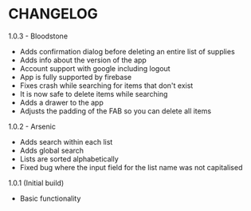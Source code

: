 CHANGELOG
=========
1.0.3 - Bloodstone

 - Adds confirmation dialog before deleting an entire list of supplies
 - Adds info about the version of the app
 - Account support with google including logout
 - App is fully supported by firebase
 - Fixes crash while searching for items that don't exist 
 - It is now safe to delete items while searching
 - Adds a drawer to the app
 - Adjusts the padding of the FAB so you can delete all items

1.0.2 - Arsenic

 - Adds search within each list
 - Adds global search
 - Lists are sorted alphabetically
 - Fixed bug where the input field for the list name was not capitalised

1.0.1 (Initial build)

 - Basic functionality

